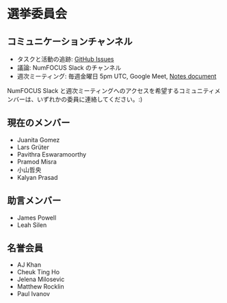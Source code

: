 # 選挙委員会

## コミュニケーションチャンネル

- タスクと活動の追跡: [GitHub Issues](https://github.com/numfocus/elections/issues)
- 議論: NumFOCUS Slack のチャンネル
- 週次ミーティング: 毎週金曜日 5pm UTC, Google Meet, [Notes document](https://docs.google.com/document/d/1zEYZfbOug2xMzvKTQ-1txtrgj-5-FOslle7Dd2RBzOM/edit#heading=h.lb4hte78frnp)

NumFOCUS Slack と週次ミーティングへのアクセスを希望するコミュニティメンバーは、いずれかの委員に連絡してください。:)

## 現在のメンバー

- Juanita Gomez
- Lars Grüter
- Pavithra Eswaramoorthy
- Pramod Misra
- 小山哲央
- Kalyan Prasad

## 助言メンバー

- James Powell
- Leah Silen

## 名誉会員

- AJ Khan
- Cheuk Ting Ho
- Jelena Milosevic
- Matthew Rocklin
- Paul Ivanov
